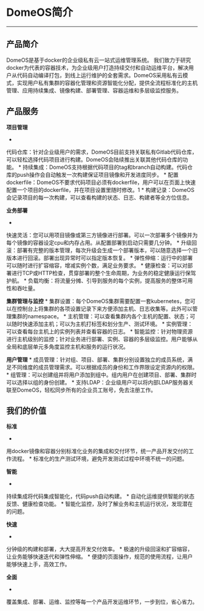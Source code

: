 # DomeOS简介


---


## 产品简介


DomeOS是基于docker的企业级私有云一站式运维管理系统。
我们致力于研究docker为代表的容器技术，为企业级用户打造持续交付和自动运维平台，解决用户从代码自动编译打包，到线上运行维护的全套需求。DomeOS采用私有云模式，实现用户私有集群的容器化管理和资源智能化分配，提供全流程标准化的主机管理、应用持续集成、镜像构建、部署管理、容器运维和多层级监控服务。


## 产品服务


**项目管理**

*
代码仓库：针对企业级用户的需求，DomeOS目前支持关联私有Gitlab代码仓库，可以轻松选择代码项目进行构建。DomeOS会陆续推出关联其他代码仓库的功能。
* 
持续集成：DomeOS支持根据代码项目的tag和branch自动构建。代码仓库的push操作会自动触发一次构建保证项目镜像和开发进度同步。
* 
配置dockerfile：DomeOS不要求代码项目必须有dockerfile，用户可以在页面上快速配置一个项目的dockerfile，并在项目设置里随时修改。1
* 
构建记录：DomeOS会记录项目的每一次构建，可以查看构建的状态、日志、构建者等全方位信息。

**业务部署**

* 
快速灵活：您可以用项目镜像或第三方镜像进行部署。可以一次部署多个镜像并为每个镜像的容器设定cpu和内存占用。从配置部署到启动只需要几分钟。
* 
升级回滚：部署有完整的版本管理，每次升级会生成一个部署版本，可以随意选择一个旧版本进行回滚。部署出现异常时可以指定版本恢复。
* 
弹性伸缩：运行中的部署可以随时进行扩容缩容，增减实例个数，满足业务要求。
* 
健康检查：可以对部署进行TCP或HTTP检查，贯穿部署的整个生命周期，为业务的稳定健康运行保驾护航。
* 
负载均衡：将流量分摊、引导到服务的每个实例，提高服务的整体可用性和吞吐量。

**集群管理与监控**
* 
集群设置：每个DomeOS集群需要配置一套kubernetes，您可以在控制台上将集群的各项设置记录下来方便添加主机、日志收集等。此外可以管理集群的namespace。
* 
主机管理：可以查看集群内各个主机的配置、状态；可以随时快速添加主机；可以为主机打标签和划分生产、测试环境。
* 
实例管理：可以查看每台主机上的实例列表并查看容器的日志。
* 
智能监控：针对物理资源进行主机级别的监控；针对业务进行部署、实例、容器的多层级监控。用户能够从全局和底层单元多角度监控主机和服务的运行状况。

**用户管理**
* 
成员管理：针对组、项目、部署、集群分别设置独立的成员系统，满足不同维度的成员管理需求。可以根据成员的身份和工作界限设定资源内的权限。
* 
组管理：可以创建组并将用户添加到组中。组内用户在创建项目、部署、集群时可以选择以组的身份创建。
* 
支持LDAP：企业级用户可以将内部LDAP服务器关联至DomeOS，轻松同步所有的企业员工账号，免去注册工作。


## 我们的价值

**标准**

* 
用docker镜像和容器分别标准化业务的集成和交付环节，统一产品开发交付的工作流程。
* 
标准化的生产测试环境，避免开发测试过程中环境不统一的问题。

**智能**

* 
持续集成将代码集成智能化，代码push自动构建。
* 
自动化运维提供智能的状态反馈、健康检查功能。
* 
智能化监控，及时了解业务和主机运行状况，发现潜在的问题。

**快速**

* 
分钟级的构建和部署，大大提高开发交付效率。
* 
极速的升级回滚和扩容缩容，让业务能够快速迭代和弹性伸缩。
* 
便捷的页面操作，规范的使用流程，让用户能够快速上手，高效工作。

**全面**

* 
覆盖集成、部署、运维、监控等每一个产品开发运维环节，一步到位，省心省力。
